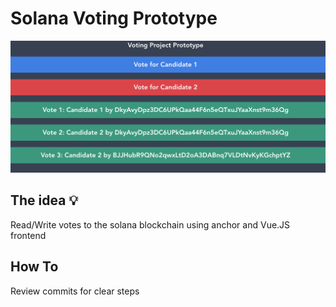 # Solana Voting Prototype

![](screenshot.png)

## The idea 💡

Read/Write votes to the solana blockchain using anchor and Vue.JS frontend

## How To

Review commits for clear steps
